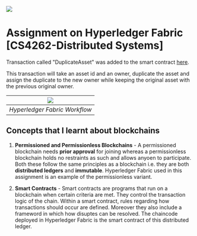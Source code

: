 ![](https://miro.medium.com/max/1400/0*aFRIsO9uaCaeRdTK)

# Assignment on Hyperledger Fabric [CS4262-Distributed Systems] 

 Transaction called "DuplicateAsset" was added to the smart contract [here](src/main/java/org/hyperledger/fabric/samples/assettransfer/AssetTransfer.java). 
 
 This transaction will take an asset id and an owner, duplicate the asset and assign the duplicate to the new owner while keeping the original asset with the previous original owner.

| ![](https://www.researchgate.net/profile/Olivia-Choudhury-3/publication/323973240/figure/fig1/AS:608593283915776@1522111354176/Outline-of-transaction-flow-in-Hyperledger-Fabric-It-depicts-a-use-case-where-1-A.png) | 
|:--:| 
| *Hyperledger Fabric Workflow* |

 ## Concepts that I learnt about blockchains 

 1. **Permissioned and Permissionless Blockchains** - A permissioned blockchain needs **prior approval** for joining whereas a permissionless blockchain holds no restraints as such and allows anyoen to participate. Both these follow the same principles as a blockchain i.e. they are both **distributed ledgers** and **immutable**. Hyperledger Fabric used in this assignment is an example of the permissionless variant.

 2. **Smart Contracts** - Smart contracts are programs that run on a blockchain when certain criteria are met. They control the transaction logic of the chain. Within a smart contract, rules regarding how transactions should occur are defined. Moreover they also include a frameword in which how disuptes can be resolved. The chaincode deployed in Hyperledger Fabric is the smart contract of this distributed ledger.

